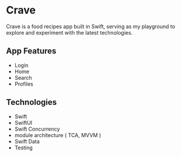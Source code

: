 # Crave

Crave is a food recipes app built in Swift, serving as my playground to explore and experiment with the latest technologies.

## App Features 
- Login
- Home
- Search
- Profiles

## Technologies
- Swift
- SwiftUI
- Swift Concurrency
- module architecture ( TCA, MVVM )
- Swift Data
- Testing
